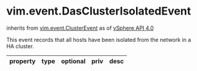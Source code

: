 vim.event.DasClusterIsolatedEvent
=================================
inherits from [vim.event.ClusterEvent](docs/vim.event.ClusterEvent.md)
as of [vSphere API 4.0](vim.version.md#vim.version.version5)


This event records that all hosts have been isolated from the network in a  HA cluster.

| property | type | optional | priv | desc |
|:---------|:-----|:---------|:-----|:-----|


